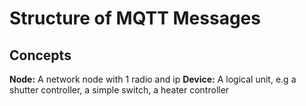 # Structure of MQTT Messages
## Concepts

**Node:** A network node with 1 radio and ip
**Device:** A logical unit, e.g a shutter controller, a simple switch, a heater controller